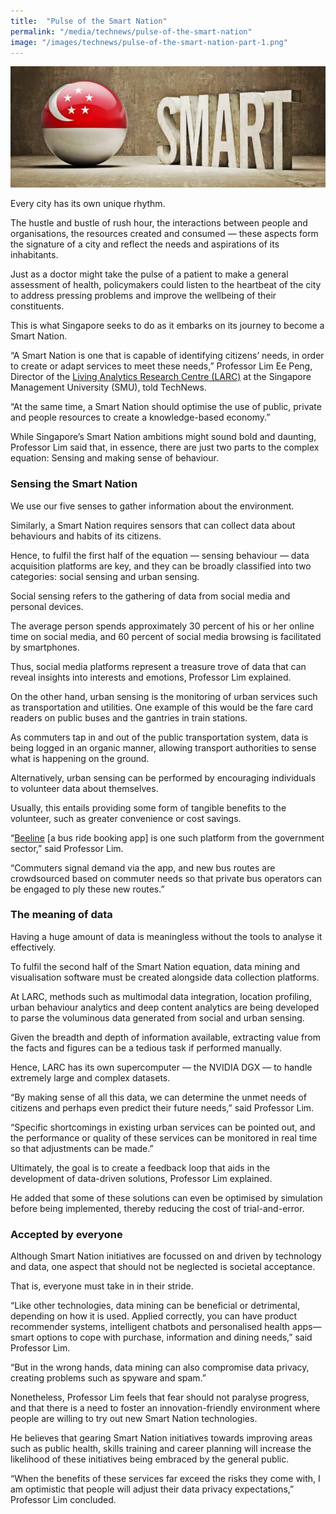 ```yaml
---
title:  "Pulse of the Smart Nation"
permalink: "/media/technews/pulse-of-the-smart-nation"
image: "/images/technews/pulse-of-the-smart-nation-part-1.png"
---
```


![Pulse of the Smart Nation](/images/technews/pulse-of-the-smart-nation-part-1.png)

Every city has its own unique rhythm.

The hustle and bustle of rush hour, the interactions between people and organisations, the resources created and consumed — these aspects form the signature of a city and reflect the needs and aspirations of its inhabitants.

Just as a doctor might take the pulse of a patient to make a general assessment of health, policymakers could listen to the heartbeat of the city to address pressing problems and improve the wellbeing of their constituents.

This is what Singapore seeks to do as it embarks on its journey to become a Smart Nation.

“A Smart Nation is one that is capable of identifying citizens’ needs, in order to create or adapt services to meet these needs,” Professor Lim Ee Peng, Director of the [Living Analytics Research Centre (LARC)](https://larc.smu.edu.sg/) at the Singapore Management University (SMU), told TechNews.

“At the same time, a Smart Nation should optimise the use of public, private and people resources to create a knowledge-based economy.”

While Singapore’s Smart Nation ambitions might sound bold and daunting, Professor Lim said that, in essence, there are just two parts to the complex equation: Sensing and making sense of behaviour.

### **Sensing the Smart Nation**
We use our five senses to gather information about the environment.

Similarly, a Smart Nation requires sensors that can collect data about behaviours and habits of its citizens.

Hence, to fulfil the first half of the equation — sensing behaviour — data acquisition platforms are key, and they can be broadly classified into two categories: social sensing and urban sensing.

Social sensing refers to the gathering of data from social media and personal devices.

The average person spends approximately 30 percent of his or her online time on social media, and 60 percent of social media browsing is facilitated by smartphones.

Thus, social media platforms represent a treasure trove of data that can reveal insights into interests and emotions, Professor Lim explained.

On the other hand, urban sensing is the monitoring of urban services such as transportation and utilities. One example of this would be the fare card readers on public buses and the gantries in train stations.

As commuters tap in and out of the public transportation system, data is being logged in an organic manner, allowing transport authorities to sense what is happening on the ground.

Alternatively, urban sensing can be performed by encouraging individuals to volunteer data about themselves.

Usually, this entails providing some form of tangible benefits to the volunteer, such as greater convenience or cost savings.

“[Beeline](https://www.beeline.sg/) [a bus ride booking app] is one such platform from the government sector,” said Professor Lim.

“Commuters signal demand via the app, and new bus routes are crowdsourced based on commuter needs so that private bus operators can be engaged to ply these new routes.”

### **The meaning of data**
Having a huge amount of data is meaningless without the tools to analyse it effectively.

To fulfil the second half of the Smart Nation equation, data mining and visualisation software must be created alongside data collection platforms.

At LARC, methods such as multimodal data integration, location profiling, urban behaviour analytics and deep content analytics are being developed to parse the voluminous data generated from social and urban sensing.

Given the breadth and depth of information available, extracting value from the facts and figures can be a tedious task if performed manually.

Hence, LARC has its own supercomputer — the NVIDIA DGX — to handle extremely large and complex datasets.

“By making sense of all this data, we can determine the unmet needs of citizens and perhaps even predict their future needs,” said Professor Lim.

“Specific shortcomings in existing urban services can be pointed out, and the performance or quality of these services can be monitored in real time so that adjustments can be made.”

Ultimately, the goal is to create a feedback loop that aids in the development of data-driven solutions, Professor Lim explained.

He added that some of these solutions can even be optimised by simulation before being implemented, thereby reducing the cost of trial-and-error.

### **Accepted by everyone**
Although Smart Nation initiatives are focussed on and driven by technology and data, one aspect that should not be neglected is societal acceptance.

That is, everyone must take in in their stride.

“Like other technologies, data mining can be beneficial or detrimental, depending on how it is used. Applied correctly, you can have product recommender systems, intelligent chatbots and personalised health apps—smart options to cope with purchase, information and dining needs,” said Professor Lim.

“But in the wrong hands, data mining can also compromise data privacy, creating problems such as spyware and spam.”

Nonetheless, Professor Lim feels that fear should not paralyse progress, and that there is a need to foster an innovation-friendly environment where people are willing to try out new Smart Nation technologies.

He believes that gearing Smart Nation initiatives towards improving areas such as public health, skills training and career planning will increase the likelihood of these initiatives being embraced by the general public.

“When the benefits of these services far exceed the risks they come with, I am optimistic that people will adjust their data privacy expectations,” Professor Lim concluded.

